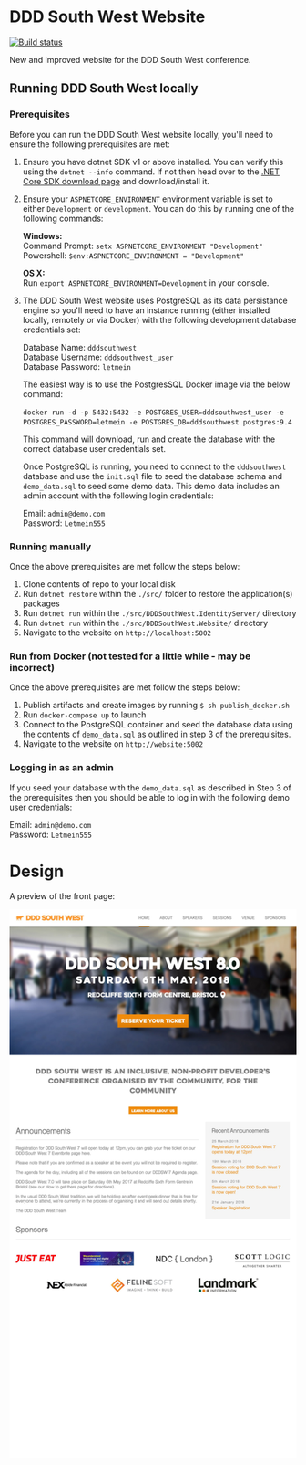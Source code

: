 # DDD South West Website

[![Build status](https://ci.appveyor.com/api/projects/status/bq2h8brn3j1omihq?svg=true)](https://ci.appveyor.com/project/DDDSW/dddsouthwest-web)

New and improved website for the DDD South West conference.

## Running DDD South West locally

### Prerequisites

Before you can run the DDD South West website locally, you'll need to ensure the following prerequisites are met:

1. Ensure you have dotnet SDK v1 or above installed. You can verify this using the `dotnet --info` command. If not then head over to the [.NET Core SDK download page](https://www.microsoft.com/net/download/windows) and download/install it.

2. Ensure your `ASPNETCORE_ENVIRONMENT` environment variable is set to either `Development` or `development`. You can do this by running one of the following commands:

   **Windows:**  
   Command Prompt: `setx ASPNETCORE_ENVIRONMENT "Development"`  
   Powershell: `$env:ASPNETCORE_ENVIRONMENT = "Development"`

   **OS X:**  
   Run `export ASPNETCORE_ENVIRONMENT=Development` in your console.

3. The DDD South West website uses PostgreSQL as its data persistance engine so you'll need to have an instance running (either installed locally, remotely or via Docker) with the following development database credentials set:

   Database Name: `dddsouthwest`  
   Database Username: `dddsouthwest_user`  
   Database Password: `letmein`  

   The easiest way is to use the PostgresSQL Docker image via the below command:

   `docker run -d -p 5432:5432 -e POSTGRES_USER=dddsouthwest_user -e POSTGRES_PASSWORD=letmein -e POSTGRES_DB=dddsouthwest postgres:9.4`

   This command will download, run and create the database with the correct database user credentials set.

   Once PostgreSQL is running, you need to connect to the `dddsouthwest` database and use the `init.sql` file to seed the database schema and `demo_data.sql` to seed some demo data. This demo data includes an admin account with the following login credentials:

   Email: `admin@demo.com`  
   Password: `Letmein555`

### Running manually

Once the above prerequisites are met follow the steps below:

1. Clone contents of repo to your local disk
2. Run `dotnet restore` within the `./src/` folder to restore the application(s) packages
3. Run `dotnet run` within the `./src/DDDSouthWest.IdentityServer/` directory
4. Run `dotnet run` within the `./src/DDDSouthWest.Website/` directory
5. Navigate to the website on `http://localhost:5002`

### Run from Docker (not tested for a little while - may be incorrect)

Once the above prerequisites are met follow the steps below:

1. Publish artifacts and create images by running `$ sh publish_docker.sh`
2. Run `docker-compose up` to launch
3. Connect to the PostgreSQL container and seed the database data using the contents of `demo_data.sql` as outlined in step 3 of the prerequisites.
4. Navigate to the website on `http://website:5002`

### Logging in as an admin

If you seed your database with the `demo_data.sql` as described in Step 3 of the prerequisites then you should be able to log in with the following demo user credentials:

Email: `admin@demo.com`  
Password: `Letmein555`

# Design

A preview of the front page:

![preview](./preview.jpg)
